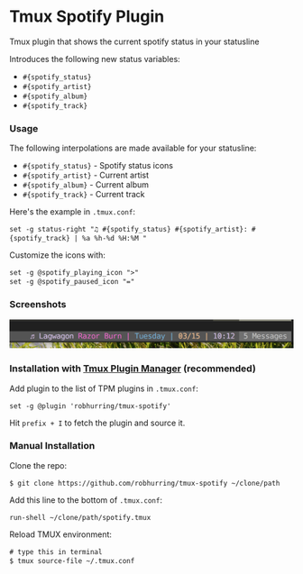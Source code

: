 # Tmux Spotify Plugin

Tmux plugin that shows the current spotify status in your statusline

Introduces the following new status variables:

* `#{spotify_status}`
* `#{spotify_artist}`
* `#{spotify_album}`
* `#{spotify_track}`

### Usage

The following interpolations are made available for your statusline:

* `#{spotify_status}` - Spotify status icons
* `#{spotify_artist}` - Current artist
* `#{spotify_album}`  - Current album
* `#{spotify_track}`  - Current track

Here's the example in `.tmux.conf`:

    set -g status-right "♫ #{spotify_status} #{spotify_artist}: #{spotify_track} | %a %h-%d %H:%M "

Customize the icons with:

    set -g @spotify_playing_icon ">"
    set -g @spotify_paused_icon "="

### Screenshots

![status](/screenshots/spotify-status.png)<br/>

### Installation with [Tmux Plugin Manager](https://github.com/tmux-plugins/tpm) (recommended)

Add plugin to the list of TPM plugins in `.tmux.conf`:

    set -g @plugin 'robhurring/tmux-spotify'

Hit `prefix + I` to fetch the plugin and source it.

### Manual Installation

Clone the repo:

    $ git clone https://github.com/robhurring/tmux-spotify ~/clone/path

Add this line to the bottom of `.tmux.conf`:

    run-shell ~/clone/path/spotify.tmux

Reload TMUX environment:

    # type this in terminal
    $ tmux source-file ~/.tmux.conf

